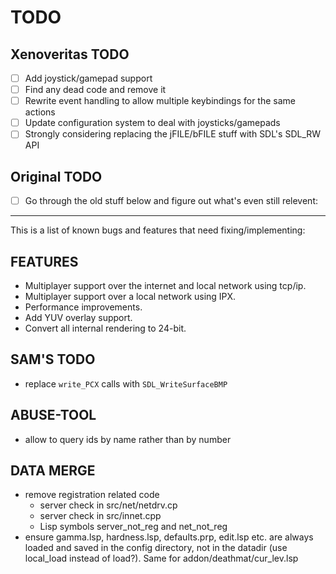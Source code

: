 # TODO

## Xenoveritas TODO

- [ ] Add joystick/gamepad support
- [ ] Find any dead code and remove it
- [ ] Rewrite event handling to allow multiple keybindings for the same actions
- [ ] Update configuration system to deal with joysticks/gamepads
- [ ] Strongly considering replacing the jFILE/bFILE stuff with SDL's SDL_RW API

## Original TODO

- [ ] Go through the old stuff below and figure out what's even still relevent:

----

This is a list of known bugs and features that need fixing/implementing:

FEATURES
--------
- Multiplayer support over the internet and local network using tcp/ip.
- Multiplayer support over a local network using IPX.
- Performance improvements.
- Add YUV overlay support.
- Convert all internal rendering to 24-bit.

SAM'S TODO
----------
 - replace `write_PCX` calls with `SDL_WriteSurfaceBMP`

ABUSE-TOOL
----------
 - allow to query ids by name rather than by number

DATA MERGE
----------
 - remove registration related code
   - server check in src/net/netdrv.cp
   - server check in src/innet.cpp
   - Lisp symbols server_not_reg and net_not_reg
 - ensure gamma.lsp, hardness.lsp, defaults.prp, edit.lsp etc. are always
   loaded and saved in the config directory, not in the datadir (use
   local_load instead of load?). Same for addon/deathmat/cur_lev.lsp
